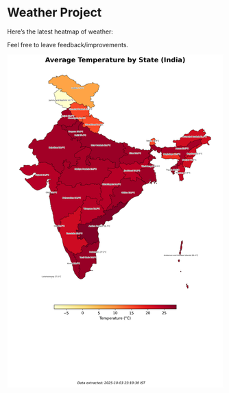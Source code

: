 # Weather Project

Here’s the latest heatmap of weather:

Feel free to leave feedback/improvements.

![India Heatmap](docs/assets/india_heatmap.png?v=E00A91)
